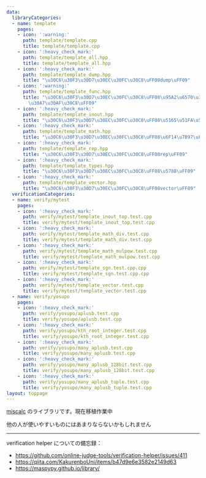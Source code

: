 ```yaml
---
data:
  libraryCategories:
  - name: template
    pages:
    - icon: ':warning:'
      path: template/template.cpp
      title: template/template.cpp
    - icon: ':heavy_check_mark:'
      path: template/template_all.hpp
      title: template/template_all.hpp
    - icon: ':heavy_check_mark:'
      path: template/template_dump.hpp
      title: "\u30C6\u30F3\u30D7\u30EC\u30FC\u30C8\uFF08dump\uFF09"
    - icon: ':warning:'
      path: template/template_func.hpp
      title: "\u30C6\u30F3\u30D7\u30EC\u30FC\u30C8\uFF08\u95A2\u6570\u30AA\u30D6\u30B8\
        \u30A7\u30AF\u30C8\uFF09"
    - icon: ':heavy_check_mark:'
      path: template/template_inout.hpp
      title: "\u30C6\u30F3\u30D7\u30EC\u30FC\u30C8\uFF08\u5165\u51FA\u529B\uFF09"
    - icon: ':heavy_check_mark:'
      path: template/template_math.hpp
      title: "\u30C6\u30F3\u30D7\u30EC\u30FC\u30C8\uFF08\u6F14\u7B97\uFF09"
    - icon: ':heavy_check_mark:'
      path: template/template_rep.hpp
      title: "\u30C6\u30F3\u30D7\u30EC\u30FC\u30C8\uFF08rep\uFF09"
    - icon: ':heavy_check_mark:'
      path: template/template_types.hpp
      title: "\u30C6\u30F3\u30D7\u30EC\u30FC\u30C8\uFF08\u578B\uFF09"
    - icon: ':heavy_check_mark:'
      path: template/template_vector.hpp
      title: "\u30C6\u30F3\u30D7\u30EC\u30FC\u30C8\uFF08vector\uFF09"
  verificationCategories:
  - name: verify/mytest
    pages:
    - icon: ':heavy_check_mark:'
      path: verify/mytest/template_inout_top.test.cpp
      title: verify/mytest/template_inout_top.test.cpp
    - icon: ':heavy_check_mark:'
      path: verify/mytest/template_math_div.test.cpp
      title: verify/mytest/template_math_div.test.cpp
    - icon: ':heavy_check_mark:'
      path: verify/mytest/template_math_mulpow.test.cpp
      title: verify/mytest/template_math_mulpow.test.cpp
    - icon: ':heavy_check_mark:'
      path: verify/mytest/template_sgn.test.cpp.cpp
      title: verify/mytest/template_sgn.test.cpp.cpp
    - icon: ':heavy_check_mark:'
      path: verify/mytest/template_vector.test.cpp
      title: verify/mytest/template_vector.test.cpp
  - name: verify/yosupo
    pages:
    - icon: ':heavy_check_mark:'
      path: verify/yosupo/aplusb.test.cpp
      title: verify/yosupo/aplusb.test.cpp
    - icon: ':heavy_check_mark:'
      path: verify/yosupo/kth_root_integer.test.cpp
      title: verify/yosupo/kth_root_integer.test.cpp
    - icon: ':heavy_check_mark:'
      path: verify/yosupo/many_aplusb.test.cpp
      title: verify/yosupo/many_aplusb.test.cpp
    - icon: ':heavy_check_mark:'
      path: verify/yosupo/many_aplusb_128bit.test.cpp
      title: verify/yosupo/many_aplusb_128bit.test.cpp
    - icon: ':heavy_check_mark:'
      path: verify/yosupo/many_aplusb_tuple.test.cpp
      title: verify/yosupo/many_aplusb_tuple.test.cpp
layout: toppage
---
```

[miscalc](https://x.com/miscalc53) のライブラリです。現在移植作業中

他の人が使いやすいものにはあまりならないかもしれません

---

verification helper についての備忘録：
- https://github.com/online-judge-tools/verification-helper/issues/411
- https://qiita.com/KakurenboUni/items/b47d9e6e3582e2149d63
- https://maspypy.github.io/library/
